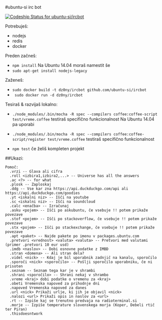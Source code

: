 #ubuntu-si irc bot

[ ![Codeship Status for ubuntu-si/ircbot](https://www.codeship.io/projects/7a0c6a50-f560-0131-a2a1-36bfe20e8a91/status)](https://www.codeship.io/projects/28286)

Potrebuješ:

 - nodejs
 - redis
 - docker

Preden začneš:

 - ```npm install```
 Na Ubuntu 14.04 moraš namestit še
 - ```sudo apt-get install nodejs-legacy```

Zaženeš:

 - ```sudo docker build -t dz0ny/ircbot github.com/ubuntu-si/ircbot```
 - ``` sudo docker run -d dz0ny/ircbot```

Tesiraš & razvijaš lokalno:

  - ```./node_modules/.bin/mocha -R spec --compilers coffee:coffee-script test/vreme.coffee``` testiraš specifično funkcionalnost
Na Ubuntu 14.04 pa uporabi
  - ```./node_modules/.bin/mocha -R spec --compilers coffee:coffee-script/register test/vreme.coffee``` testiraš specifično funkcionalnost

  - ```npm test``` če želiš kompleten projekt

##Ukazi:

```
Pomoč:
  .vrzi -- Glava ali cifra
  .roll <izbira1,izbira2,...> -- Universe has all the answers
  .ac <?> -- for what
  .plosk -- Zaploskaj
  .ddg -- Vse kar zna https://api.duckduckgo.com/api ali https://api.duckduckgo.com/goodies
  .yt <iskalni niz> -- Išči na youtube
  .sc <iskalni niz> -- Išči na soundcloud
  .calc <enačba> -- Izračunaj
  .asku <pojem> -- Išči po askubuntu, če vsebuje !! potem prikaže povezave
  .stof <pojem> -- Išči po stackoverflow, če vsebuje !! potem prikaže povezave
  .stx <pojem> -- Išči po stackexchange, če vsebuje !! potem prikaže povezave
  .apt <paket> -- Najde pakete po imenu v packages.ubuntu.com
  .pretvori <vrednost> <valuta> <valuta> -- Pretvori med valutami (primer .pretvori 10 eur usd)
  .imdb <naslov> -- Dobi osnovne podatke z IMBD
  .stran <domena> -- Ali stran dela?
  .videl <nick> -- Kdaj je bil uporabnik zadnjič na kanalu, sporočilo
  .sporoči <nick> <sporočilo> -- Pošlji sporočilo uporabniku, če ni prisoten
  .seznam -- Seznam tega kar je v shrambi
  .shrani <sporočilo> -- Shrani nekaj v shrambo
  .vreme <kraj> dobi podatke o vremenu za <kraj>
  .obeti Vremenska napoved za prihodnje dni
  .napoved Vremenska napoved za danes
  .url <nick> Prikaži urlje, ki jih je objavil <nick>
  .nalozi <url> Prikaži opis in naslov za <url>
  .rt -- Izpiše kaj se trenutno predvaja na radioterminal.si
  .morje -- Izpiše temperature slovenskega morja (Koper, Debeli rtič ter Piran)
  .thisdoesntwork
```
